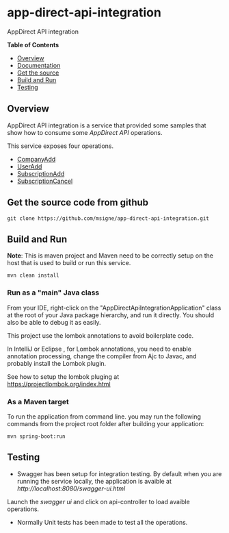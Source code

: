 # app-direct-api-integration
AppDirect API integration

**Table of Contents**

* [Overview](#overview)
* [Documentation](https://docs.appdirect.com/developer/apis/billing-api-guide/oauth-credentials)
* [Get the source](#get-source)
* [Build and Run](#build-run)
* [Testing](#Testing)

## Overview<a id="overview"></a>

AppDirect API integration is a service that provided some samples that show how to consume some *AppDirect API* operations.

This service exposes four operations.

* [CompanyAdd](https://docs.appdirect.com/developer/apis/billing-api-guide/creating-a-company)
* [UserAdd](https://docs.appdirect.com/developer/apis/billing-api-guide/creating-a-user)
* [SubscriptionAdd](https://docs.appdirect.com/developer/apis/billing-api-guide/creating-a-subscription)
* [SubscriptionCancel](https://docs.appdirect.com/developer/apis/billing-api-guide/cancelling-a-subscription)

## Get the source code from github<a id="get-source"></a>

```
git clone https://github.com/msigne/app-direct-api-integration.git

```

## Build and Run<a id="build-run"></a>

**Note**: This is maven project and  Maven need to be correctly setup on the host that is used to build or run this service.

```
mvn clean install

```

### Run as a "main" Java class

From your IDE, right-click on the "AppDirectApiIntegrationApplication" class at the root of your Java package hierarchy, and run it directly. 
You should also be able to debug it as easily.

This project use the lombok annotations to avoid boilerplate code.

In IntelliJ or Eclipse , for Lombok annotations, you need to enable annotation processing, change the compiler from Ajc to Javac,
and probably install the Lombok plugin.

See how to setup the lombok pluging at https://projectlombok.org/index.html


### As a Maven target

To run the application from command line. you may run  the following commands from the project root folder after building your application:
```
mvn spring-boot:run
```


## Testing<a id="Testing"></a>

* Swagger has been setup for integration testing.
By default when you are running the service locally, the application is avaible at *http://localhost:8080/swagger-ui.html*

Launch the *swagger ui* and click on api-controller to load avaible operations.

* Normally Unit tests has been made to test all the operations.


